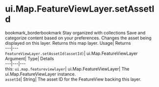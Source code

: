 
#  ui.Map.FeatureViewLayer.setAssetId 
bookmark_borderbookmark Stay organized with collections  Save and categorize content based on your preferences.
Changes the asset being displayed on this layer. 
Returns this map layer.
Usage| Returns  
---|---  
`FeatureViewLayer.setAssetId(assetId)`| ui.Map.FeatureViewLayer  
Argument| Type| Details  
---|---|---  
this: `ui.map.featureviewlayer`| ui.Map.FeatureViewLayer| The ui.Map.FeatureViewLayer instance.  
`assetId`| String| The asset ID for the FeatureView backing this layer.  
